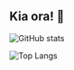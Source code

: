 ## Kia ora! 🥝

![GitHub stats](https://github-readme-stats.vercel.app/api?username=developowl&show_icons=true&theme=material-palenight)

![Top Langs](https://github-readme-stats.vercel.app/api/top-langs/?username=developowl&theme=material-palenight)
